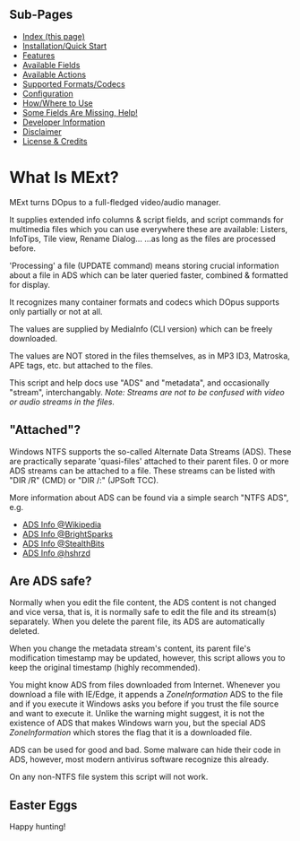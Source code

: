 ## Sub-Pages

* [Index (this page)](./index.html)
* [Installation/Quick Start](./install.html)
* [Features](./features.html)
* [Available Fields](./availableFields.html)
* [Available Actions](./availableActions.html)
* [Supported Formats/Codecs](./supported.md)
* [Configuration](./configuration.html)
* [How/Where to Use](./howWhereToUse.html)
* [Some Fields Are Missing, Help!](./fieldsAreMissing.html)
* [Developer Information](./developer.html)
* [Disclaimer](./disclaimer.html)
* [License & Credits](./licenseCredits.html)


# What Is MExt?

MExt turns DOpus to a full-fledged video/audio manager.

It supplies extended info columns & script fields, and script commands for multimedia files which you can use everywhere these are available: Listers, InfoTips, Tile view, Rename Dialog... ...as long as the files are processed before.

'Processing' a file (UPDATE command) means storing crucial information about a file in ADS which can be later queried faster, combined & formatted for display.

It recognizes many container formats and codecs which DOpus supports only partially or not at all.

The values are supplied by MediaInfo (CLI version) which can be freely downloaded.

The values are NOT stored in the files themselves, as in MP3 ID3, Matroska, APE tags, etc. but attached to the files.

This script and help docs use "ADS" and "metadata", and occasionally "stream", interchangably. *Note: Streams are not to be confused with video or audio streams in the files.*

## "Attached"?
Windows NTFS supports the so-called Alternate Data Streams (ADS). These are practically separate 'quasi-files' attached to their parent files. 0 or more ADS streams can be attached to a file. These streams can be listed with "DIR /R" (CMD) or "DIR /:" (JPSoft TCC).

More information about ADS can be found via a simple search "NTFS ADS", e.g.

* [ADS Info @Wikipedia](https://en.wikipedia.org/wiki/NTFS#Alternate_data_streams_(ADS))
* [ADS Info @BrightSparks](https://www.2brightsparks.com/resources/articles/ntfs-alternate-data-stream-ads.html)
* [ADS Info @StealthBits](https://stealthbits.com/blog/ntfs-file-streams/)
* [ADS Info @hshrzd](https://hshrzd.wordpress.com/2016/03/19/introduction-to-ads-alternate-data-streams/)

## Are ADS safe?

Normally when you edit the file content, the ADS content is not changed and vice versa, that is, it is normally safe to edit the file and its stream(s) separately. When you delete the parent file, its ADS are automatically deleted.

When you change the metadata stream's content, its parent file's modification timestamp may be updated, however, this script allows you to keep the original timestamp (highly recommended).


You might know ADS from files downloaded from Internet. Whenever you download a file with IE/Edge, it appends a *ZoneInformation* ADS to the file and if you execute it Windows asks you before if you trust the file source and want to execute it. Unlike the warning might suggest, it is not the existence of ADS that makes Windows warn you, but the special ADS *ZoneInformation* which stores the flag that it is a downloaded file.

ADS can be used for good and bad. Some malware can hide their code in ADS, however, most modern antivirus software recognize this already.

On any non-NTFS file system this script will not work.


## Easter Eggs
Happy hunting!
